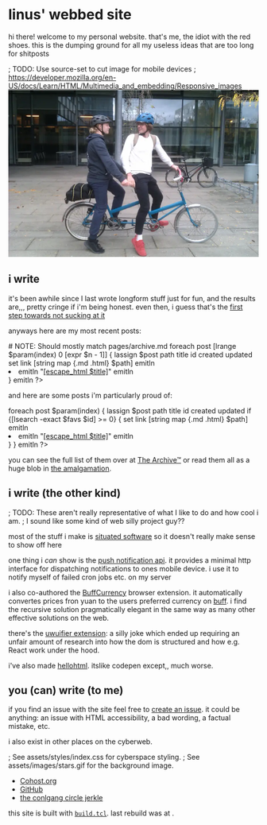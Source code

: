 # linus' webbed site

hi there!
welcome to my personal website.
that's me, the idiot with the red shoes.
this is the dumping ground for all my useless ideas
that are too long for shitposts

; TODO: Use source-set to cut image for mobile devices
; https://developer.mozilla.org/en-US/docs/Learn/HTML/Multimedia_and_embedding/Responsive_images
![Two idiots on a tandem bike](/assets/images/bike.webp)

## i write

it's been awhile since I last wrote longform stuff just for fun,
and the results are,,, pretty cringe if i'm being honest.
even then, i guess that's the [first step towards not sucking at it][jake]

anyways here are my <? emit [set n 3] ?> most recent posts:

<?
    emitln <ul>

	# NOTE: Should mostly match pages/archive.md
    foreach post [lrange $param(index) 0 [expr $n - 1]] {
		lassign $post path title id created updated
        set link [string map {.md .html} $path]
        emitln <li>
        emitln "<a href=\"[escape_html $link]\">[escape_html $title]</a>"
        emitln </li>
    }

    emitln </ul>
?>

and here are some posts i'm particularly proud of:

<?
    set favs [list longing-for-community index-redirection]

    emitln <ul>

    foreach post $param(index) {
		lassign $post path title id created updated

        if {[lsearch -exact $favs $id] >= 0} {
            set link [string map {.md .html} $path]
            emitln <li>
            emitln "<a href=\"[escape_html $link]\">[escape_html $title]</a>"
            emitln </li>
        }
    }

    emitln </ul>
?>

you can see the full list of them over at [The Archive&trade;](/archive.html)
or read them all as a huge blob in [the amalgamation](/amalgamation.html).

[jake]: /assets/images/jake-sucking-at-something.gif

## i write (the other kind)

; TODO: These aren't really representative of what I like to do and how cool i am.
;       I sound like some kind of web silly project guy??

most of the stuff i make is [situated software] so it doesn't really make sense to show off here

[situated software]: https://gwern.net/doc/technology/2004-03-30-shirky-situatedsoftware.html

one thing i *can* show is the [push notification api][pna].
it provides a minimal http interface for dispatching notifications to ones mobile device.
i use it to notify myself of failed cron jobs etc. on my server

[pna]: http://notifications.linus.onl/

i also co-authored the [BuffCurrency] browser extension.
it automatically convertes prices fron yuan to the users preferred currency on [buff].
i find the recursive solution pragmatically elegant
in the same way as many other effective solutions on the web.

[BuffCurrency]: https://github.com/realwakils/buffcurrency
[buff]: https://buff.163.com/

there's the [uwuifier extension][uwu]: a silly joke
which ended up requiring an unfair amount of research into
how the dom is structured and how e.g. React work under the hood.

[uwu]: https://github.com/linnnus/uwu

i've also made [hellohtml].
itslike codepen except,, much worse.

[hellohtml]: https://hellohtml.linus.onl/

## you (can) write (to me)

if you find an issue with the site feel free to [create an issue][issue].
it could be anything:
an issue with HTML accessibility,
a bad wording,
a factual mistake,
etc.

[issue]: https://github.com/linnnus/linus.onl/issues/new

i also exist in other places on the cyberweb.

; See assets/styles/index.css for cyberspace styling.
; See assets/images/stars.gif for the background image.
<ul class="cyberspace">
    <li class="cyberspace__item" style="top: 20%; left: 10%;"><a class="cyberspace__item__link" href="https://cohost.org/linuwus/">Cohost.org</a></li>
    <li class="cyberspace__item" style="top: 44%; left: 70%;"><a class="cyberspace__item__link" href="https://github.com/linnnus/">GitHub</a></li>
    <li class="cyberspace__item" style="top: 73%; left: 26%;"><a class="cyberspace__item__link" href="https://discord.gg/ADtHMjKdfB">the conlgang circle jerkle</a></li>
</ul>

this site is built with [`build.tcl`](https://github.com/linnnus/linus.onl).
last rebuild was at <? emit [clock format [clock seconds] -format {%H:%M on %d/%m/%Y}] ?>.
